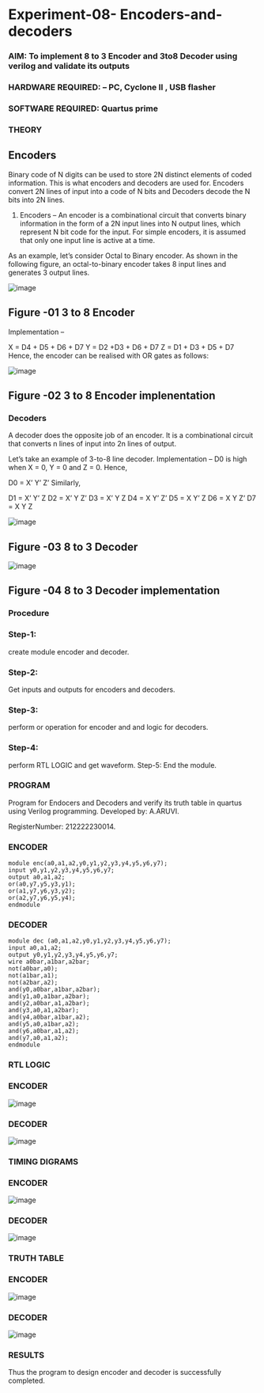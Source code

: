 # Experiment-08- Encoders-and-decoders 
### AIM: To implement 8 to 3 Encoder and  3to8 Decoder using verilog and validate its outputs
### HARDWARE REQUIRED:  – PC, Cyclone II , USB flasher
### SOFTWARE REQUIRED:   Quartus prime
### THEORY 

## Encoders
Binary code of N digits can be used to store 2N distinct elements of coded information. This is what encoders and decoders are used for. Encoders convert 2N lines of input into a code of N bits and Decoders decode the N bits into 2N lines.

1. Encoders –
An encoder is a combinational circuit that converts binary information in the form of a 2N input lines into N output lines, which represent N bit code for the input. For simple encoders, it is assumed that only one input line is active at a time.

As an example, let’s consider Octal to Binary encoder. As shown in the following figure, an octal-to-binary encoder takes 8 input lines and generates 3 output lines.

![image](https://user-images.githubusercontent.com/36288975/171543588-bc0746df-a173-4b35-989e-5fb7d385fe8a.png)
## Figure -01 3 to 8 Encoder 


Implementation –

X = D4 + D5 + D6 + D7
Y = D2 +D3 + D6 + D7
Z = D1 + D3 + D5 + D7 
Hence, the encoder can be realised with OR gates as follows:


![image](https://user-images.githubusercontent.com/36288975/171543740-68403b82-aa93-4c98-9343-f32b14885a2e.png)
## Figure -02 3 to 8 Encoder implenentation 

 ### Decoders 
A decoder does the opposite job of an encoder. It is a combinational circuit that converts n lines of input into 2n lines of output.

Let’s take an example of 3-to-8 line decoder.
Implementation –
D0 is high when X = 0, Y = 0 and Z = 0. Hence,

D0 = X’ Y’ Z’ 
Similarly,

D1 = X’ Y’ Z
D2 = X’ Y Z’
D3 = X’ Y Z
D4 = X Y’ Z’
D5 = X Y’ Z
D6 = X Y Z’
D7 = X Y Z 


![image](https://user-images.githubusercontent.com/36288975/171543978-ee2d0671-2846-40a1-8705-507fd6287a49.png)
## Figure -03 8 to 3 Decoder 



![image](https://user-images.githubusercontent.com/36288975/171543866-5a6eace6-8683-49d7-9c4f-a7cb30ec3035.png)
## Figure -04 8 to 3 Decoder implementation 

### Procedure

### Step-1:

create module encoder and decoder.

### Step-2:

Get inputs and outputs for encoders and decoders.

### Step-3:

perform or operation for encoder and and logic for decoders.

### Step-4: 

perform RTL LOGIC and get waveform. Step-5: End the module.

### PROGRAM

Program for Endocers and Decoders  and verify its truth table in quartus using Verilog programming.
Developed by: A.ARUVI.

RegisterNumber: 212222230014.

### ENCODER
```
module enc(a0,a1,a2,y0,y1,y2,y3,y4,y5,y6,y7);
input y0,y1,y2,y3,y4,y5,y6,y7;
output a0,a1,a2;
or(a0,y7,y5,y3,y1);
or(a1,y7,y6,y3,y2);
or(a2,y7,y6,y5,y4);
endmodule
```
### DECODER
```
module dec (a0,a1,a2,y0,y1,y2,y3,y4,y5,y6,y7);
input a0,a1,a2;
output y0,y1,y2,y3,y4,y5,y6,y7;
wire a0bar,a1bar,a2bar;
not(a0bar,a0);
not(a1bar,a1);
not(a2bar,a2);
and(y0,a0bar,a1bar,a2bar);
and(y1,a0,a1bar,a2bar);
and(y2,a0bar,a1,a2bar);
and(y3,a0,a1,a2bar);
and(y4,a0bar,a1bar,a2);
and(y5,a0,a1bar,a2);
and(y6,a0bar,a1,a2);
and(y7,a0,a1,a2);
endmodule
```

### RTL LOGIC  

### ENCODER

![image](https://github.com/Anandanaruvi/Experiment-08-Encoders-and-decoders-/assets/120443233/add16843-a197-417a-9b57-859720c5e694)

### DECODER 

![image](https://github.com/Anandanaruvi/Experiment-08-Encoders-and-decoders-/assets/120443233/02ed9287-4adb-48d9-a916-a4abc073176f)

### TIMING DIGRAMS  

### ENCODER 

![image](https://github.com/Anandanaruvi/Experiment-08-Encoders-and-decoders-/assets/120443233/cbd32577-9db0-47cb-b828-3701b2a4720d)

### DECODER  

![image](https://github.com/Anandanaruvi/Experiment-08-Encoders-and-decoders-/assets/120443233/ae885106-1018-4a9c-aa43-01f135aa8f2c)

### TRUTH TABLE 

### ENCODER

![image](https://github.com/Anandanaruvi/Experiment-08-Encoders-and-decoders-/assets/120443233/f29ec173-5022-4139-8b11-83c5d4ec2940)

### DECODER

![image](https://github.com/Anandanaruvi/Experiment-08-Encoders-and-decoders-/assets/120443233/87e359a6-d16a-4862-866e-2738c14820ff)

### RESULTS 

Thus the program to design encoder and decoder is successfully completed.
